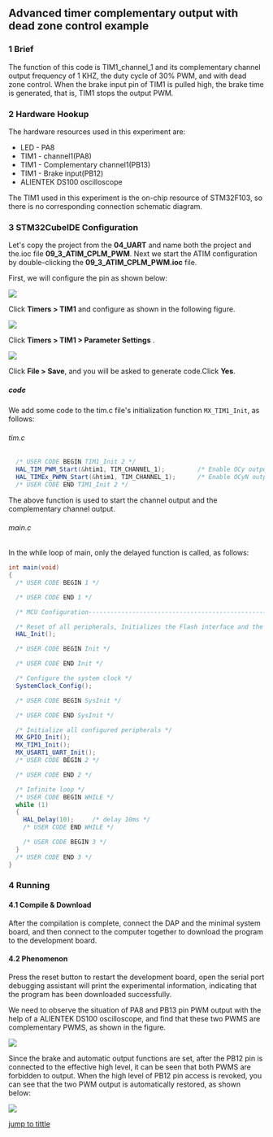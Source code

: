 ## Advanced timer complementary output with dead zone control example<a name="catalogue"></a>


### 1 Brief
The function of this code is TIM1_channel_1 and its complementary channel output frequency of 1 KHZ, the duty cycle of 30% PWM, and with dead zone control. When the brake input pin of TIM1 is pulled high, the brake time is generated, that is, TIM1 stops the output PWM.
### 2 Hardware Hookup
The hardware resources used in this experiment are:
+ LED - PA8
+ TIM1 - channel1(PA8)
+ TIM1 - Complementary channel1(PB13)
+ TIM1 - Brake input(PB12)
+ ALIENTEK DS100 oscilloscope

The TIM1 used in this experiment is the on-chip resource of STM32F103, so there is no corresponding connection schematic diagram.

### 3 STM32CubeIDE Configuration


Let's copy the project from the **04_UART** and name both the project and the.ioc file **09_3_ATIM_CPLM_PWM**. Next we start the ATIM configuration by double-clicking the **09_3_ATIM_CPLM_PWM.ioc** file.

First, we will configure the pin as shown below:

![](./1_docs/3_figures/09_3_ATIM_CPLM_PWM/a9.png)

Click **Timers > TIM1** and configure as shown in the following figure.

![](./1_docs/3_figures/09_3_ATIM_CPLM_PWM/a10.png)

Click **Timers > TIM1 > Parameter Settings** .

![](./1_docs/3_figures/09_3_ATIM_CPLM_PWM/a11.png)

Click **File > Save**, and you will be asked to generate code.Click **Yes**.

##### code
We add some code to the tim.c file's initialization function ``MX_TIM1_Init``, as follows:
###### tim.c
```c#
  /* USER CODE BEGIN TIM1_Init 2 */
  HAL_TIM_PWM_Start(&htim1, TIM_CHANNEL_1);         /* Enable OCy output. */
  HAL_TIMEx_PWMN_Start(&htim1, TIM_CHANNEL_1);      /* Enable OCyN output. */
  /* USER CODE END TIM1_Init 2 */
```
The above function is used to start the channel output and the complementary channel output.

###### main.c
In the while loop of main, only the delayed function is called, as follows:
```c#
int main(void)
{
  /* USER CODE BEGIN 1 */

  /* USER CODE END 1 */

  /* MCU Configuration--------------------------------------------------------*/

  /* Reset of all peripherals, Initializes the Flash interface and the Systick. */
  HAL_Init();

  /* USER CODE BEGIN Init */

  /* USER CODE END Init */

  /* Configure the system clock */
  SystemClock_Config();

  /* USER CODE BEGIN SysInit */

  /* USER CODE END SysInit */

  /* Initialize all configured peripherals */
  MX_GPIO_Init();
  MX_TIM1_Init();
  MX_USART1_UART_Init();
  /* USER CODE BEGIN 2 */

  /* USER CODE END 2 */

  /* Infinite loop */
  /* USER CODE BEGIN WHILE */
  while (1)
  {
    HAL_Delay(10);     /* delay 10ms */
    /* USER CODE END WHILE */

    /* USER CODE BEGIN 3 */
  }
  /* USER CODE END 3 */
}
```


### 4 Running
#### 4.1 Compile & Download
After the compilation is complete, connect the DAP and the minimal system board, and then connect to the computer together to download the program to the development board.
#### 4.2 Phenomenon
Press the reset button to restart the development board, open the serial port debugging assistant will print the experimental information, indicating that the program has been downloaded successfully.

We need to observe the situation of PA8 and PB13 pin PWM output with the help of a ALIENTEK DS100 oscilloscope, and find that these two PWMS are complementary PWMS, as shown in the figure.

![](./1_docs/3_figures/09_3_ATIM_CPLM_PWM/a12.png)

Since the brake and automatic output functions are set, after the PB12 pin is connected to the effective high level, it can be seen that both PWMS are forbidden to output. When the high level of PB12 pin access is revoked, you can see that the two PWM output is automatically restored, as shown below:

![](./1_docs/3_figures/09_3_ATIM_CPLM_PWM/a13.png)

[jump to tittle](#catalogue)
